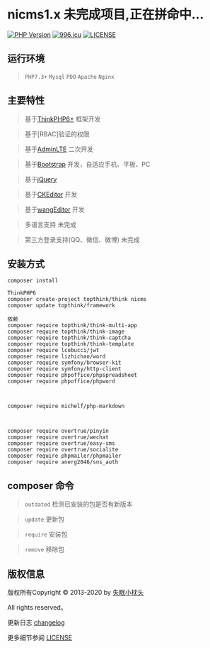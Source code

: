 nicms1.x 未完成项目,正在拼命中...
===============

[![PHP Version](https://img.shields.io/badge/php-%3E%3D7.1-8892BF.svg)](http://www.php.net/)
[![996.icu](https://img.shields.io/badge/link-996.icu-red.svg)](https://996.icu)
[![LICENSE](https://img.shields.io/badge/license-Anti%20996-blue.svg)](https://github.com/996icu/996.ICU/blob/master/LICENSE)

## 运行环境

> `PHP7.3+` `Mysql` `PDO` `Apache` `Nginx`

## 主要特性

> 基于[ThinkPHP6+](https://github.com/top-think/framework) 框架开发

> 基于[RBAC]验证的权限

> 基于[AdminLTE](https://adminlte.io) 二次开发

> 基于[Bootstrap](http://getbootstrap.com) 开发，自适应手机、平板、PC

> 基于[jQuery](http://jquery.com)

> 基于[CKEditor](https://ckeditor.com) 开发

> 基于[wangEditor](http://www.wangeditor.com) 开发

> 多语言支持 未完成

> 第三方登录支持(QQ、微信、微博) 未完成


## 安装方式

~~~
composer install

ThinkPHP6
composer create-project topthink/think nicms
composer update topthink/framework

依赖
composer require topthink/think-multi-app
composer require topthink/think-image
composer require topthink/think-captcha
composer require topthink/think-template
composer require lcobucci/jwt
composer require lizhichao/word
composer require symfony/browser-kit
composer require symfony/http-client
composer require phpoffice/phpspreadsheet
composer require phpoffice/phpword



composer require michelf/php-markdown



composer require overtrue/pinyin
composer require overtrue/wechat
composer require overtrue/easy-sms
composer require overtrue/socialite
composer require phpmailer/phpmailer
composer require anerg2046/sns_auth
~~~

## composer 命令

> `outdated` 检测已安装的包是否有新版本

> `update` 更新包

> `require` 安装包

> `remove` 移除包

## 版权信息

版权所有Copyright © 2013-2020 by [失眠小枕头](https://github.com/levisun/nicms)

All rights reserved。

更新日志 [changelog](changelog.md)

更多细节参阅 [LICENSE](LICENSE)
